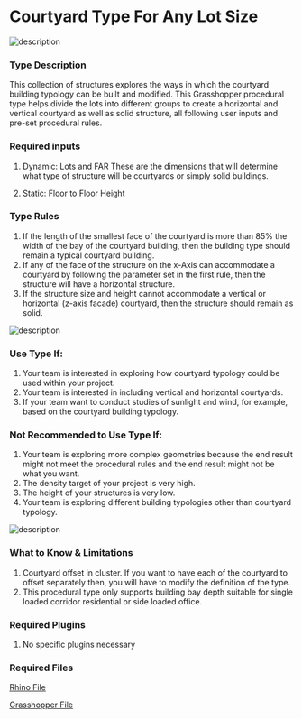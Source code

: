 # Courtyard Type For Any Lot Size

![description](../images/gh_procedural_type_ex4.jpg)

<!-- ![description of image](/XIM-GSAPP-Fa20/images/gh_procedural_pype_ex4.jpg) -->

### Type Description 

This collection of structures explores the ways in which the courtyard building typology can be built and modified. This Grasshopper procedural type helps divide the lots into different groups to create a horizontal and vertical courtyard as well as solid structure, all following user inputs and pre-set procedural rules.

### Required inputs 

1. Dynamic: Lots and FAR
These are the dimensions that will determine what type of structure will be courtyards or simply solid buildings. 

1. Static: Floor to Floor Height

### Type Rules 

1. If the length of the smallest face of the courtyard is more than 85% the width of the bay of the courtyard building, then the building type should remain a typical courtyard building. 
1. If any of the face of the structure on the x-Axis can accommodate a courtyard by following the parameter set in the first rule, then the structure will have a horizontal structure. 
1. If the structure size and height cannot accommodate a vertical or horizontal (z-axis facade) courtyard, then the structure should remain as solid.

![description](../images/gh_procedural_type_ex3.jpg)

<!-- ![description of image](/XIM-GSAPP-Fa20/images/gh_procedural_type_ex3.jpg) -->

### Use Type If: 

1. Your team is interested in exploring how courtyard typology could be used within your project.
1. Your team is interested in including vertical and horizontal courtyards.
1. If your team want to conduct studies of sunlight and wind, for example, based on the courtyard building typology.

### Not Recommended to Use Type If:

1. Your team is exploring more complex geometries because the end result might not meet the procedural rules and the end result might not be what you want.
1. The density target of your project is very high.
1. The height of your structures is very low.
1. Your team is exploring different building typologies other than courtyard typology.

![description](../images/gh_procedural_type_combo.jpg)

<!-- ![description of image](/XIM-GSAPP-Fa20/images/gh_procedural_type_ex3.jpg) -->

### What to Know & Limitations 

1. Courtyard offset in cluster. If you want to have each of the courtyard to offset separately then, you will have to modify the definition of the type.
1. This procedural type only supports building bay depth suitable for single loaded corridor residential or side loaded office.

### Required Plugins 

1. No specific plugins necessary

### Required Files

[Rhino File](https://github.com/XIM-GSAPP/XIM-GSAPP-Fa20/raw/main/src/types/files/Analysis%20Tool%20Example.3dm)

[Grasshopper File](https://github.com/XIM-GSAPP/XIM-GSAPP-Fa20/raw/main/src/types/files/Analysis%20Tool%20Example.gh)

